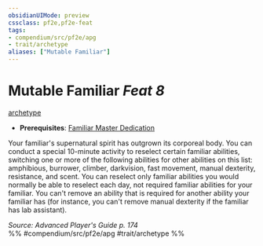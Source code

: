 ```yaml
---
obsidianUIMode: preview
cssclass: pf2e,pf2e-feat
tags:
- compendium/src/pf2e/apg
- trait/archetype
aliases: ["Mutable Familiar"]
---
```

# Mutable Familiar  *Feat 8*  
[archetype](../../rules/traits/archetype.md)  

- **Prerequisites**: [Familiar Master Dedication](familiar-master-dedication-apg.md)

Your familiar's supernatural spirit has outgrown its corporeal body. You can conduct a special 10-minute activity to reselect certain familiar abilities, switching one or more of the following abilities for other abilities on this list: amphibious, burrower, climber, darkvision, fast movement, manual dexterity, resistance, and scent. You can reselect only familiar abilities you would normally be able to reselect each day, not required familiar abilities for your familiar. You can't remove an ability that is required for another ability your familiar has (for instance, you can't remove manual dexterity if the familiar has lab assistant).

*Source: Advanced Player's Guide p. 174*  
%% #compendium/src/pf2e/apg #trait/archetype %%